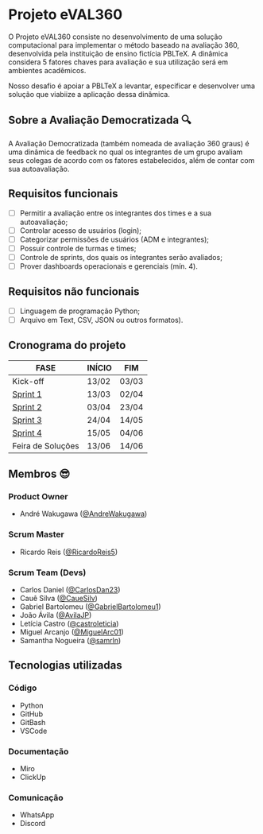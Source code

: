 # Projeto eVAL360

O Projeto eVAL360 consiste no desenvolvimento de uma solução computacional para implementar o método baseado na avaliação 360, desenvolvida pela instituição de ensino fictícia PBLTeX.
A dinâmica considera 5 fatores chaves para avaliação e sua utilização será em ambientes acadêmicos.

Nosso desafio é apoiar a PBLTeX a levantar, especificar e desenvolver uma solução que viabiize a aplicação dessa dinâmica. 

## Sobre a Avaliação Democratizada 🔍
A Avaliação Democratizada (também nomeada de avaliação 360 graus) é uma dinâmica de feedback no qual os integrantes de um grupo avaliam seus colegas de acordo com os fatores estabelecidos, além de contar com sua autoavaliação.

## Requisitos funcionais
- [ ] Permitir a avaliação entre os integrantes dos times e a sua autoavaliação;
- [ ] Controlar acesso de usuários (login);
- [ ] Categorizar permissões de usuários (ADM e integrantes);
- [ ] Possuir controle de turmas e times;
- [ ] Controle de sprints, dos quais os integrantes serão avaliados;
- [ ] Prover dashboards operacionais e gerenciais (mín. 4).

## Requisitos não funcionais
- [ ] Linguagem de programação Python;
- [ ] Arquivo em Text, CSV, JSON ou outros formatos).

## Cronograma do projeto
| FASE | INÍCIO | FIM |
| --- | --- | --- |
| Kick-off | 13/02 | 03/03 |
| [Sprint 1]() | 13/03 | 02/04 |
| [Sprint 2]() | 03/04 | 23/04 |
| [Sprint 3]() | 24/04 | 14/05 |
| [Sprint 4]() | 15/05 | 04/06 |
| Feira de Soluções | 13/06 | 14/06 |

## Membros 😎
### Product Owner
- André Wakugawa ([@AndreWakugawa](https://github.com/AndreWakugawa))
### Scrum Master
- Ricardo Reis ([@RicardoReis5](https://github.com/RicardoReis5))
### Scrum Team (Devs)
- Carlos Daniel ([@CarlosDan23](https://github.com/CarlosDan23))
- Cauê Silva ([@CaueSilv](https://github.com/CauevSilv))
- Gabriel Bartolomeu ([@GabrielBartolomeu1](https://github.com/GabrielBartolomeu1))
- João Ávila ([@AvilaJP](https://github.com/avilajp))
- Letícia Castro ([@castroleticia](https://github.com/castroleticia))
- Miguel Arcanjo ([@MiguelArc01](https://github.com/MiguelArc01))
- Samantha Nogueira ([@samrln](https://github.com/samrln))

## Tecnologias utilizadas
### Código
- Python
- GitHub
- GitBash
- VSCode
### Documentação
- Miro
- ClickUp
### Comunicação
- WhatsApp
- Discord
